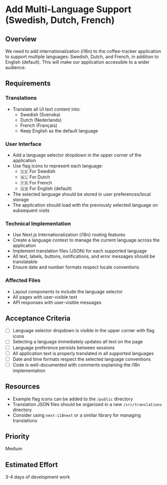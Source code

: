 # Add Multi-Language Support (Swedish, Dutch, French)

## Overview
We need to add internationalization (i18n) to the coffee-tracker application to support multiple languages: Swedish, Dutch, and French, in addition to English (default). This will make our application accessible to a wider audience.

## Requirements

### Translations
- Translate all UI text content into:
  - Swedish (Svenska)
  - Dutch (Nederlands)
  - French (Français)
  - Keep English as the default language

### User Interface
- Add a language selector dropdown in the upper corner of the application
- Use flag icons to represent each language:
  - 🇸🇪 For Swedish
  - 🇳🇱 For Dutch
  - 🇫🇷 For French
  - 🇬🇧 For English (default)
- The selected language should be stored in user preferences/local storage
- The application should load with the previously selected language on subsequent visits

### Technical Implementation
- Use Next.js Internationalization (i18n) routing features
- Create a language context to manage the current language across the application
- Implement translation files (JSON) for each supported language
- All text, labels, buttons, notifications, and error messages should be translatable
- Ensure date and number formats respect locale conventions

### Affected Files
- Layout components to include the language selector
- All pages with user-visible text
- API responses with user-visible messages

## Acceptance Criteria
- [ ] Language selector dropdown is visible in the upper corner with flag icons
- [ ] Selecting a language immediately updates all text on the page
- [ ] Language preference persists between sessions
- [ ] All application text is properly translated in all supported languages
- [ ] Date and time formats respect the selected language conventions
- [ ] Code is well-documented with comments explaining the i18n implementation

## Resources
- Example flag icons can be added to the `/public` directory
- Translation JSON files should be organized in a new `/src/translations` directory
- Consider using `next-i18next` or a similar library for managing translations

## Priority
Medium

## Estimated Effort
3-4 days of development work